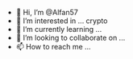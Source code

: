- 👋 Hi, I’m @Alfan57
- 👀 I’m interested in ... crypto
- 🌱 I’m currently learning ...
- 💞️ I’m looking to collaborate on ...
- 📫 How to reach me ...

<!---
Alfan57/Alfan57 is a ✨ special ✨ repository because its `README.md` (this file) appears on your GitHub profile.
You can click the Preview link to take a look at your changes.
--->
